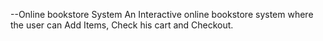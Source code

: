 --Online bookstore System
 An Interactive online bookstore system where the user can Add Items, Check his cart and Checkout. 
